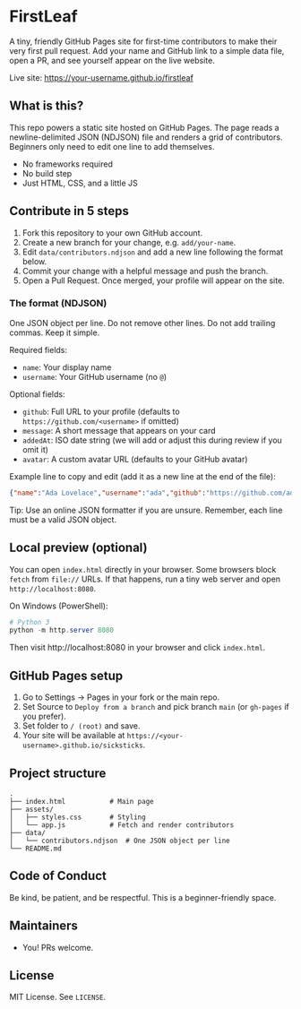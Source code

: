 # FirstLeaf

A tiny, friendly GitHub Pages site for first-time contributors to make their very first pull request. Add your name and GitHub link to a simple data file, open a PR, and see yourself appear on the live website.

Live site: https://your-username.github.io/firstleaf

## What is this?

This repo powers a static site hosted on GitHub Pages. The page reads a newline-delimited JSON (NDJSON) file and renders a grid of contributors. Beginners only need to edit one line to add themselves.

- No frameworks required
- No build step
- Just HTML, CSS, and a little JS

## Contribute in 5 steps

1. Fork this repository to your own GitHub account.
2. Create a new branch for your change, e.g. `add/your-name`.
3. Edit `data/contributors.ndjson` and add a new line following the format below.
4. Commit your change with a helpful message and push the branch.
5. Open a Pull Request. Once merged, your profile will appear on the site.

### The format (NDJSON)

One JSON object per line. Do not remove other lines. Do not add trailing commas. Keep it simple.

Required fields:
- `name`: Your display name
- `username`: Your GitHub username (no `@`)

Optional fields:
- `github`: Full URL to your profile (defaults to `https://github.com/<username>` if omitted)
- `message`: A short message that appears on your card
- `addedAt`: ISO date string (we will add or adjust this during review if you omit it)
- `avatar`: A custom avatar URL (defaults to your GitHub avatar)

Example line to copy and edit (add it as a new line at the end of the file):

```json
{"name":"Ada Lovelace","username":"ada","github":"https://github.com/ada","message":"Hello, world!","addedAt":"2025-09-30T12:00:00.000Z"}
```

Tip: Use an online JSON formatter if you are unsure. Remember, each line must be a valid JSON object.

## Local preview (optional)

You can open `index.html` directly in your browser. Some browsers block `fetch` from `file://` URLs. If that happens, run a tiny web server and open `http://localhost:8080`.

On Windows (PowerShell):

```powershell
# Python 3
python -m http.server 8080
```

Then visit http://localhost:8080 in your browser and click `index.html`.

## GitHub Pages setup

1. Go to Settings → Pages in your fork or the main repo.
2. Set Source to `Deploy from a branch` and pick branch `main` (or `gh-pages` if you prefer).
3. Set folder to `/ (root)` and save.
4. Your site will be available at `https://<your-username>.github.io/sicksticks`.

## Project structure

```
.
├── index.html           # Main page
├── assets/
│   ├── styles.css       # Styling
│   └── app.js           # Fetch and render contributors
├── data/
│   └── contributors.ndjson  # One JSON object per line
└── README.md
```

## Code of Conduct

Be kind, be patient, and be respectful. This is a beginner-friendly space.

## Maintainers

- You! PRs welcome.

## License

MIT License. See `LICENSE`.
